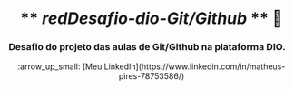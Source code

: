 # <center>** *redDesafio-dio-Git/Github* **  :exploding_head:</center>

### Desafio do projeto das aulas de Git/Github na plataforma DIO.<br>

<center>:arrow_up_small: [Meu LinkedIn](https://www.linkedin.com/in/matheus-pires-78753586/)</center>


